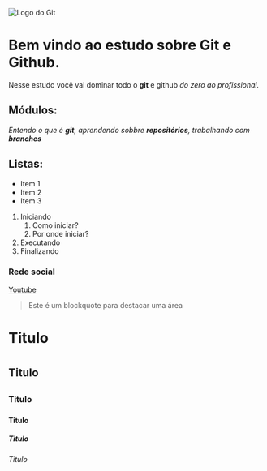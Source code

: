 ![Logo do Git](https://git-scm.com/images/logos/downloads/Git-Logo-2Color.png)


# Bem vindo ao estudo sobre Git e Github.
Nesse estudo você vai dominar todo o **git** e github _do zero ao profissional._

## Módulos:
_Entendo o que é **git**, aprendendo sobbre **repositórios**, trabalhando com **branches**_

## Listas:
* Item 1
* Item 2
* Item 3

1. Iniciando
    1. Como iniciar?
    2. Por onde iniciar?
2. Executando
3. Finalizando

### Rede social
[Youtube](https://www.youtube.com/)


>Este é um blockquote para destacar uma área
# Titulo <h1>
## Titulo <h2>
### Titulo <h3>
#### Titulo <h4>
##### Titulo <h5>
###### Titulo <h6>